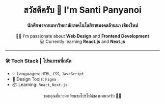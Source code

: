 <h1 align="center">สวัสดีครับ 🙏 I'm Santi Panyanoi</h1>
<h3 align="center">นักศึกษาจากมหาวิทยาลัยเทคโนโลยีราชมงคลล้านนา เชียงใหม่</h3>

<p align="center">
  👨‍💻 I'm passionate about <strong>Web Design</strong> and <strong>Frontend Development</strong><br/>
  💻 Currently learning <strong>React.js</strong> and <strong>Next.js</strong><br/>
</p>

---

### 🛠️ Tech Stack | โปรแกรมที่ถนัด
- 💡 Languages: `HTML`, `CSS`, `JavaScript`
- 🎨 Design Tools: `Figma`
- 📦 Learning: `React`, `Next.js`

<p align="center">
  ขอบคุณที่แวะมาเยี่ยมชมโปรไฟล์ของผมนะครับ 🙇‍♂️  
</p>
